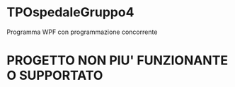 # TPOspedaleGruppo4
 Programma WPF con programmazione concorrente
 
 <h1>PROGETTO NON PIU' FUNZIONANTE O SUPPORTATO</h1>
 
